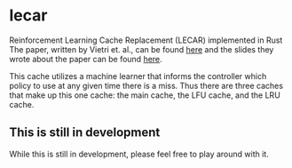 # lecar
Reinforcement Learning Cache Replacement (LECAR) implemented in Rust
The paper, written by Vietri et. al., can be found [here](https://www.usenix.org/system/files/conference/hotstorage18/hotstorage18-paper-vietri.pdf) and the slides they wrote about the paper can be found [here](https://www.usenix.org/sites/default/files/conference/protected-files/hotstorage18_slides_martinez.pdf).

This cache utilizes a machine learner that informs the controller which policy to use at any given time there is a miss. Thus there are three caches that make up this one cache: the main cache, the LFU cache, and the LRU cache.

## This is still in development
While this is still in development, please feel free to play around with it.
